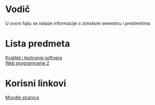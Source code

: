 # Vodič
U ovom fajlu se nalaze informacije o zimskom semestru i predmetima

# Lista predmeta
[Kvalitet i testiranje softvera][kts]  
[Web programiranje 2][wp2]  


[//]: # ( # Meeting linkovi )

# Korisni linkovi
[Moodle stranica][moodle stranica]



[//]: # (---------------------------------------------------------)

[//]: # (-------------U ovom delu se nalaze reference-------------)

[//]: # (---------------------------------------------------------)



[//]: # ( Lista predmeta reference )

[kts]: ./KTS/Vodi%C4%8D_predmet.md#vodi%C4%8D

[wp2]: ./WP2/Vodi%C4%8D_predmet.md#vodi%C4%8D

[//]: # ( Meeting reference )

[meeting-{skracenica_naziva_predmeta}-p]: place.holder

[meeting-{skracenica_naziva_predmeta}-v]: place.holder



[//]: # ( Korisni linkovi reference )

[moodle stranica]: https://imi.pmf.kg.ac.rs/moodle/course/index.php?categoryid=101
